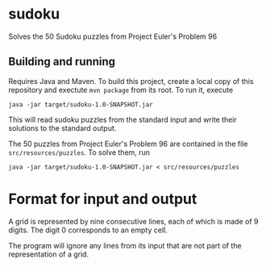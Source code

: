 # sudoku
Solves the 50 Sudoku puzzles from Project Euler's Problem 96

## Building and running

Requires Java and Maven. To build this project, create a local copy of this repository and exectute `mvn package` from its root. To run it, execute
```
java -jar target/sudoku-1.0-SNAPSHOT.jar
```
This will read sudoku puzzles from the standard input and write their solutions to the standard output.

The 50 puzzles from Project Euler's Problem 96 are contained in the file `src/resources/puzzles`. To solve them, run 
```
java -jar target/sudoku-1.0-SNAPSHOT.jar < src/resources/puzzles
```

# Format for input and output

A grid is represented by nine consecutive lines, each of which is made of 9 digits. The digit 0 corresponds to an empty cell.

The program will ignore any lines from its input that are not part of the representation of a grid.

